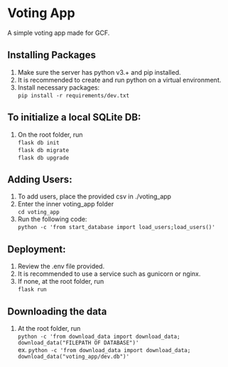 # Voting App

A simple voting app made for GCF.

## Installing Packages
1. Make sure the server has python v3.+ and pip installed.
1. It is recommended to create and run python on a virtual environment.
1. Install necessary packages:  
`pip install -r requirements/dev.txt`

## To initialize a local SQLite DB:
1. On the root folder, run  
`flask db init`  
`flask db migrate`  
`flask db upgrade`  

## Adding Users:
1. To add users, place the provided csv in ./voting_app
1. Enter the inner voting_app folder  
`cd voting_app`
1. Run the following code:  
`python -c 'from start_database import load_users;load_users()'`

## Deployment:
1. Review the .env file provided. 
1. It is recommended to use a service such as gunicorn or nginx.
1. If none, at the root folder, run  
`flask run`

## Downloading the data
1. At the root folder, run  
`python -c 'from download_data import download_data; download_data("FILEPATH OF DATABASE")'`  
ex. `python -c 'from download_data import download_data; download_data("voting_app/dev.db")'`
